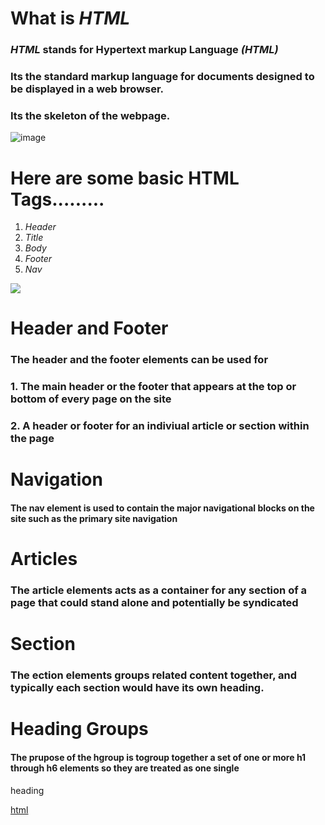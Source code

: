 # What is *HTML*
### *HTML* stands for Hypertext markup Language *(HTML)*
### Its the standard markup language for documents designed to be displayed in a web browser.
### Its the skeleton of the webpage.
![image](https://user-images.githubusercontent.com/74502839/112176943-e6678580-8bce-11eb-976c-5e4b8cc394c0.png)
# Here are some basic HTML Tags.........
1. *Header*
2. *Title*
3. *Body*
4. *Footer*
5. *Nav*
 
![](https://i.pinimg.com/564x/50/f1/a5/50f1a549940af996bd8ca4c4a919ddc2.jpg)

# Header and Footer
### The header and the footer elements can be used for 
### 1. The main header or the footer that appears at the top or bottom of every page on the site
### 2. A header or footer for an indiviual article or section within the page
# Navigation
#### The nav element is used to contain the major navigational blocks on the site such as the primary site navigation
# Articles 
### The article elements acts as a container for any section of a page that could stand alone and potentially be syndicated
# Section
### The ection elements groups related content together, and typically each section would have its own heading.
# Heading Groups
#### The prupose of the hgroup is togroup together a set of one or more h1 through h6 elements so they are treated as one single
 heading
 
[html](html.md)
